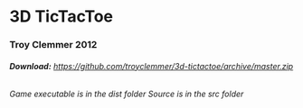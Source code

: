 # 3D TicTacToe
### Troy Clemmer 2012

###### **Download:** https://github.com/troyclemmer/3d-tictactoe/archive/master.zip
*Game executable is in the dist folder*
*Source is in the src folder*
